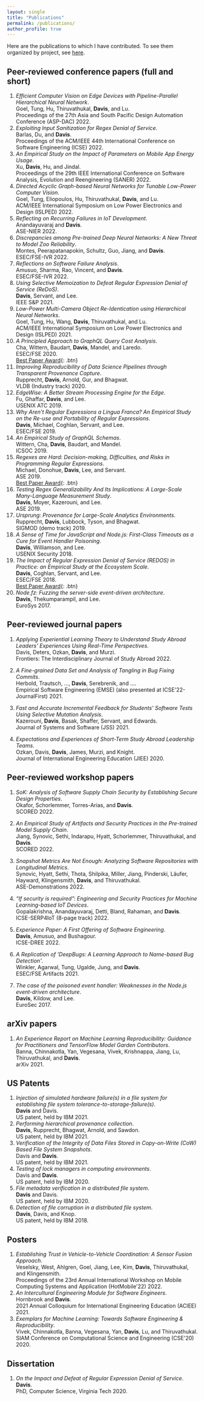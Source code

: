 ```yaml
---
layout: single
title: "Publications"
permalink: /publications/
author_profile: true
---
```


Here are the publications to which I have contributed.
To see them organized by project, see [here](/research).

## Peer-reviewed conference papers (full and short)

1. *Efficient Computer Vision on Edge Devices with Pipeline-Parallel Hierarchical Neural Network*.  
 Goel, Tung, Hu, Thiruvathukal, **Davis**, and Lu.  
 Proceedings of the 27th Asia and South Pacific Design Automation Conference (ASP-DAC) 2022.  
 <a href="{{ site.url }}/{{ site.baseurl }}/{{ site.filesurl }}/publications/GoelTungHuThiruvathukalDavisLu-ASPDAC2022.pdf"><i class="fas fa-file-pdf"></i></a>
2. *Exploiting Input Sanitization for Regex Denial of Service*.  
 Barlas, Du, and **Davis**.  
 Proceedings of the ACM/IEEE 44th International Conference on Software Engineering (ICSE) 2022.  
 <a href="{{ site.url }}/{{ site.baseurl }}/{{ site.filesurl }}/publications/BarlasDuDavis-WebREDOS-ICSE2022.pdf"><i class="fas fa-file-pdf"></i></a> <a href="{{ site.url }}/{{ site.baseurl }}/{{ site.filesurl }}/publications/BarlasDuDavis-WebREDOS-ICSE2022-slides.pptx"><i class="fas fa-file-powerpoint"></i></a> <a href="https://doi.org/10.5281/zenodo.5916441"><i class="fas fa-file-code"></i></a> <a href="https://youtu.be/6fCBGQhBf2I"><i class="fas fa-video"></i></a> <a href="https://davisjam.medium.com/exploiting-input-sanitization-for-regex-denial-of-service-2366ff8c7c42"><i class="fab fa-medium"></i></a>
3. *An Empirical Study on the Impact of Parameters on Mobile App Energy Usage*.  
 Xu, **Davis**, Hu, and Jindal.  
 Proceedings of the 29th IEEE International Conference on Software Analysis, Evolution and Reengineering (SANER) 2022.  
 <a href="{{ site.url }}/{{ site.baseurl }}/{{ site.filesurl }}/publications/XuDavisHuJindal-AndroidDeepParameters-SANER2022.pdf"><i class="fas fa-file-pdf"></i></a>
4. *Directed Acyclic Graph-based Neural Networks for Tunable Low-Power Computer Vision*.  
 Goel, Tung, Eliopoulos, Hu, Thiruvathukal, **Davis**, and Lu.  
 ACM/IEEE International Symposium on Low Power Electronics and Design (ISLPED) 2022.  
 <a href="{{ site.url }}/{{ site.baseurl }}/{{ site.filesurl }}/publications/GoelTungEliopoulosHuThiruvathukalDavisLu-DAGHNNs-ISLPED2022.pdf"><i class="fas fa-file-pdf"></i></a>
5. *Reflecting on Recurring Failures in IoT Development*.  
 Anandayuvaraj and **Davis**.  
 ASE-NIER 2022.  
 <a href="{{ site.url }}/{{ site.baseurl }}/{{ site.filesurl }}/publications/AnandayuvarajDavis-RecurringFailuresInIoT-ASE22NIER.pdf"><i class="fas fa-file-pdf"></i></a> <a href="https://tinyurl.com/3h2c85rc"><i class="fas fa-file-code"></i></a>
6. *Discrepancies among Pre-trained Deep Neural Networks: A New Threat to Model Zoo Reliability*.  
 Montes, Peerapatanapokin, Schultz, Guo, Jiang, and **Davis**.  
 ESEC/FSE-IVR 2022.  
 <a href="{{ site.url }}/{{ site.baseurl }}/{{ site.filesurl }}/publications/MontesPeerapatanapokinSchultzGuoJiangDavis-ModelZoo-FSE22IVR.pdf"><i class="fas fa-file-pdf"></i></a>
7. *Reflections on Software Failure Analysis*.  
 Amusuo, Sharma, Rao, Vincent, and **Davis**.  
 ESEC/FSE-IVR 2022.  
 <a href="{{ site.url }}/{{ site.baseurl }}/{{ site.filesurl }}/publications/AmusuoSharmaRaoVincentDavis-SoftwareFailureAnalysis-FSE22IVR.pdf"><i class="fas fa-file-pdf"></i></a>
8. *Using Selective Memoization to Defeat Regular Expression Denial of Service (ReDoS)*.  
 **Davis**, Servant, and Lee.  
 IEEE S&P 2021.  
 <a href="{{ site.url }}/{{ site.baseurl }}/{{ site.filesurl }}/publications/DavisServantLee-SelectiveMemo-IEEE-SP21.pdf"><i class="fas fa-file-pdf"></i></a> <a href="{{ site.url }}/{{ site.baseurl }}/{{ site.filesurl }}/publications/DavisServantLee-SelectiveMemo-IEEE-SP21-slides.pptx"><i class="fas fa-file-powerpoint"></i></a> <a href="https://doi.org/10.5281/zenodo.4718966"><i class="fas fa-file-code"></i></a> <a href="https://www.youtube.com/channel/UC6pXMS7qre9GZW7A7FVM90Q"><i class="fas fa-video"></i></a> <a href="https://medium.com/@davisjam/using-selective-memoization-to-defeat-regular-expression-denial-of-service-f7acbbd34792"><i class="fab fa-medium"></i></a>
9. *Low-Power Multi-Camera Object Re-Identication using Hierarchical Neural Networks*.  
 Goel, Tung, Hu, Wang, **Davis**, Thiruvathukal, and Lu.  
 ACM/IEEE International Symposium on Low Power Electronics and Design (ISLPED) 2021.  
 <a href="{{ site.url }}/{{ site.baseurl }}/{{ site.filesurl }}/publications/GoelTungHuWangDavisThiruvathukalLu-HNN-ISLPED21.pdf"><i class="fas fa-file-pdf"></i></a> <a href="{{ site.url }}/{{ site.baseurl }}/{{ site.filesurl }}/publications/GoelTungHuWangDavisThiruvathukalLu-HNN-ISLPED21-slides.pptx"><i class="fas fa-file-powerpoint"></i></a> <a href="https://davisjam.medium.com/low-power-multi-camera-object-re-identification-using-hierarchical-neural-networks-275663db83d6"><i class="fab fa-medium"></i></a>
10. *A Principled Approach to GraphQL Query Cost Analysis*.  
 Cha, Wittern, Baudart, **Davis**, Mandel, and Laredo.  
 ESEC/FSE 2020.  
 <a href="{{ site.url }}/{{ site.baseurl }}/{{ site.filesurl }}/publications/ChaWitternBaudartDavisMandelLaredo-PrincipledGraphQL-ESECFSE20.pdf"><i class="fas fa-file-pdf"></i></a> <a href="{{ site.url }}/{{ site.baseurl }}/{{ site.filesurl }}/publications/ChaWitternBaudartDavisMandelLaredo-PrincipledGraphQL-ESECFSE20-slides.pptx"><i class="fas fa-file-powerpoint"></i></a> <a href="https://www.youtube.com/watch?v=gHzgEKeRidk"><i class="fas fa-video"></i></a> <a href="https://medium.com/@davisjam/a-principled-approach-to-graphql-query-cost-analysis-8c7243de42c1"><i class="fab fa-medium"></i></a> [Best Paper Award](){: .btn}
11. *Improving Reproducibility of Data Science Pipelines through Transparent Provenance Capture*.  
 Rupprecht, **Davis**, Arnold, Gur, and Bhagwat.  
 VLDB (Industry track) 2020.  
 <a href="{{ site.url }}/{{ site.baseurl }}/{{ site.filesurl }}/publications/RupprechtDavisArnoldGurBhagwat-Ursprung-VLDB20.pdf"><i class="fas fa-file-pdf"></i></a>
12. *EdgeWise: A Better Stream Processing Engine for the Edge*.  
 Fu, Ghaffar, **Davis**, and Lee.  
 USENIX ATC 2019.  
 <a href="{{ site.url }}/{{ site.baseurl }}/{{ site.filesurl }}/publications/FuGhaffarDavisLee-EdgeWise-ATC19.pdf"><i class="fas fa-file-pdf"></i></a> <a href="{{ site.url }}/{{ site.baseurl }}/{{ site.filesurl }}/publications/FuGhaffarDavisLee-EdgeWise-ATC19-slides.pptx"><i class="fas fa-file-powerpoint"></i></a> <a href="https://github.com/VTLeeLab/EdgeWise-ATC-19"><i class="fas fa-file-code"></i></a> <a href="https://medium.com/@davisjam/edgewise-a-better-stream-processing-engine-for-the-edge-898cc0d3e5fe"><i class="fab fa-medium"></i></a>
13. *Why Aren't Regular Expressions a Lingua Franca? An Empirical Study on the Re-use and Portability of Regular Expressions*.  
 **Davis**, Michael, Coghlan, Servant, and Lee.  
 ESEC/FSE 2019.  
 <a href="{{ site.url }}/{{ site.baseurl }}/{{ site.filesurl }}/publications/DavisMichaelCoghlanServantLee-LinguaFranca-ESECFSE19.pdf"><i class="fas fa-file-pdf"></i></a> <a href="{{ site.url }}/{{ site.baseurl }}/{{ site.filesurl }}/publications/DavisMichaelCoghlanServantLee-LinguaFranca-ESECFSE19-slides.pptx"><i class="fas fa-file-powerpoint"></i></a> <a href="https://doi.org/10.5281/zenodo.3257777"><i class="fas fa-file-code"></i></a> <a href="https://medium.com/@davisjam/why-arent-regexes-a-lingua-franca-esecfse19-a36348df3a2"><i class="fab fa-medium"></i></a>
14. *An Empirical Study of GraphQL Schemas*.  
 Wittern, Cha, **Davis**, Baudart, and Mandel.  
 ICSOC 2019.  
 <a href="{{ site.url }}/{{ site.baseurl }}/{{ site.filesurl }}/publications/WitternChaDavisBaudartMandel-EmpiricalGraphQL-ICSOC19.pdf"><i class="fas fa-file-pdf"></i></a> <a href="{{ site.url }}/{{ site.baseurl }}/{{ site.filesurl }}/publications/WitternChaDavisBaudartMandel-EmpiricalGraphQL-ICSOC19-slides-modified.pptx"><i class="fas fa-file-powerpoint"></i></a> <a href="https://www.youtube.com/watch?v=9-CnPyrtjic&feature=youtu.be"><i class="fas fa-video"></i></a> <a href="https://medium.com/@davisjam/empirical-study-graphql-icsoc19-29038c48da5"><i class="fab fa-medium"></i></a>
15. *Regexes are Hard: Decision-making, Difficulties, and Risks in Programming Regular Expressions*.  
 Michael, Donohue, **Davis**, Lee, and Servant.  
 ASE 2019.  
 <a href="{{ site.url }}/{{ site.baseurl }}/{{ site.filesurl }}/publications/MichaelDonohueDavisLeeServant-RegexesAreHard-ASE19.pdf"><i class="fas fa-file-pdf"></i></a> <a href="{{ site.url }}/{{ site.baseurl }}/{{ site.filesurl }}/publications/MichaelDonohueDavisLeeServant-RegexesAreHard-ASE19-slides.pptx"><i class="fas fa-file-powerpoint"></i></a> <a href="https://zenodo.org/record/3424069"><i class="fas fa-file-code"></i></a> <a href="https://www.youtube.com/watch?v=EWIPCaGfvb0"><i class="fas fa-video"></i></a> <a href="https://medium.com/@davisjam/regexes-are-hard-e7933ae3122d"><i class="fab fa-medium"></i></a> [Best Paper Award](){: .btn}
16. *Testing Regex Generalizability And Its Implications: A Large-Scale Many-Language Measurement Study*.  
 **Davis**, Moyer, Kazerouni, and Lee.  
 ASE 2019.  
 <a href="{{ site.url }}/{{ site.baseurl }}/{{ site.filesurl }}/publications/DavisMoyerKazerouniLee-RegexGeneralizability-ASE19.pdf"><i class="fas fa-file-pdf"></i></a> <a href="{{ site.url }}/{{ site.baseurl }}/{{ site.filesurl }}/publications/DavisMoyerKazerouniLee-RegexGeneralizability-ASE19-slides.pptx"><i class="fas fa-file-powerpoint"></i></a> <a href="https://zenodo.org/record/3424961"><i class="fas fa-file-code"></i></a> <a href="https://www.youtube.com/watch?v=HQq6iXTjk1I"><i class="fas fa-video"></i></a> <a href="https://medium.com/@davisjam/testing-regex-generalizability-and-its-implications-ase19-63da1edadcdb"><i class="fab fa-medium"></i></a>
17. *Ursprung: Provenance for Large-Scale Analytics Environments*.  
 Rupprecht, **Davis**, Lubbock, Tyson, and Bhagwat.  
 SIGMOD (demo track) 2019.  
 <a href="{{ site.url }}/{{ site.baseurl }}/{{ site.filesurl }}/publications/RupprechtDavisetal-SIGMOD-Demo-19.pdf"><i class="fas fa-file-pdf"></i></a>
18. *A Sense of Time for JavaScript and Node.js: First-Class Timeouts as a Cure for Event Handler Poisoning*.  
 **Davis**, Williamson, and Lee.  
 USENIX Security 2018.  
 <a href="{{ site.url }}/{{ site.baseurl }}/{{ site.filesurl }}/publications/DavisWilliamsonLee-SenseOfTime-USENIXSecurity18.pdf"><i class="fas fa-file-pdf"></i></a> <a href="{{ site.url }}/{{ site.baseurl }}/{{ site.filesurl }}/publications/DavisWilliamsonLee-SenseOfTime-USENIXSecurity18-slides.pptx"><i class="fas fa-file-powerpoint"></i></a> <a href="https://github.com/VTLeeLab/node-cure"><i class="fas fa-file-code"></i></a> <a href="https://www.usenix.org/conference/usenixsecurity18/presentation/davis"><i class="fas fa-video"></i></a>
19. *The Impact of Regular Expression Denial of Service (REDOS) in Practice: an Empirical Study at the Ecosystem Scale*.  
 **Davis**, Coghlan, Servant, and Lee.  
 ESEC/FSE 2018.  
 <a href="{{ site.url }}/{{ site.baseurl }}/{{ site.filesurl }}/publications/DavisCoghlanServantLee-EcosystemREDOS-ESECFSE18.pdf"><i class="fas fa-file-pdf"></i></a> <a href="{{ site.url }}/{{ site.baseurl }}/{{ site.filesurl }}/publications/DavisCoghlanServantLee-EcosystemREDOS-ESECFSE18-slides.pptx"><i class="fas fa-file-powerpoint"></i></a> <a href="https://doi.org/10.5281/zenodo.1294300"><i class="fas fa-file-code"></i></a> <a href="https://medium.com/@davisjam/introduction-987fdc4c7b0"><i class="fab fa-medium"></i></a> [Best Paper Award](){: .btn}
20. *Node.fz: Fuzzing the server-side event-driven architecture*.  
 **Davis**, Thekumparampil, and Lee.  
 EuroSys 2017.  
 <a href="{{ site.url }}/{{ site.baseurl }}/{{ site.filesurl }}/publications/DavisThekumparampilLee-NodeFz-EuroSys17.pdf"><i class="fas fa-file-pdf"></i></a> <a href="{{ site.url }}/{{ site.baseurl }}/{{ site.filesurl }}/publications/DavisThekumparampilLee-NodeFz-EuroSys17-slides.pptx"><i class="fas fa-file-powerpoint"></i></a> <a href="https://github.com/VTLeeLab/NodeFz"><i class="fas fa-file-code"></i></a>

## Peer-reviewed journal papers

1. *Applying Experiential Learning Theory to Understand Study Abroad Leaders' Experiences Using Real-Time Perspectives*.  
 Davis, Deters, Ozkan, **Davis**, and Murzi.  
 Frontiers: The Interdisciplinary Journal of Study Abroad 2022.  
 
2. *A Fine-grained Data Set and Analysis of Tangling in Bug Fixing Commits*.  
 Herbold, Trautsch, ..., **Davis**, Serebrenik, and ....  
 Empirical Software Engineering (EMSE) (also presented at ICSE'22-JournalFirst) 2021.  
 <a href="https://arxiv.org/abs/2011.06244"><i class="fas fa-file-pdf"></i></a> <a href="https://www.youtube.com/watch?v=JKYkw-nxE8M"><i class="fas fa-video"></i></a>
3. *Fast and Accurate Incremental Feedback for Students' Software Tests Using Selective Mutation Analysis*.  
 Kazerouni, **Davis**, Basak, Shaffer, Servant, and Edwards.  
 Journal of Systems and Software (JSS) 2021.  
 <a href="{{ site.url }}/{{ site.baseurl }}/{{ site.filesurl }}/publications/KazerouniDavisBasakShafferServantEdwards-JSS21.pdf"><i class="fas fa-file-pdf"></i></a>
4. *Expectations and Experiences of Short-Term Study Abroad Leadership Teams*.  
 Ozkan, Davis, **Davis**, James, Murzi, and Knight.  
 Journal of International Engineering Education (JIEE) 2020.  
 <a href="{{ site.url }}/{{ site.baseurl }}/{{ site.filesurl }}/publications/OzkanDavisDavisJamesMurziKnight-JIEE20.pdf"><i class="fas fa-file-pdf"></i></a> <a href="{{ site.url }}/{{ site.baseurl }}/{{ site.filesurl }}/publications/OzkanDavisDavisJamesMurziKnight-JIEE20-slides.pptx"><i class="fas fa-file-powerpoint"></i></a>

## Peer-reviewed workshop papers

1. *SoK: Analysis of Software Supply Chain Security by Establishing Secure Design Properties*.  
 Okafor, Schorlemmer, Torres-Arias, and **Davis**.  
 SCORED 2022.  
 
2. *An Empirical Study of Artifacts and Security Practices in the Pre-trained Model Supply Chain*.  
 Jiang, Synovic, Sethi, Indarapu, Hyatt, Schorlemmer, Thiruvathukal, and **Davis**.  
 SCORED 2022.  
 
3. *Snapshot Metrics Are Not Enough: Analyzing Software Repositories with Longitudinal Metrics*.  
 Synovic, Hyatt, Sethi, Thota, Shilpika, Miller, Jiang, Pinderski, Läufer, Hayward, Klingensmith, **Davis**, and Thiruvathukal.  
 ASE-Demonstrations 2022.  
 <a href="{{ site.url }}/{{ site.baseurl }}/{{ site.filesurl }}/publications/SynovicHyattSethiThotaShilpikaMillerJiangPinderskiLauferHaywardKlingensmithDavisThiruvathukal-LongitudinalMetrics-ASE22Demo.pdf"><i class="fas fa-file-pdf"></i></a> <a href="https://github.com/SoftwareSystemsLaboratory/prime"><i class="fas fa-file-code"></i></a> <a href="https://youtu.be/YigEHy3_JCo"><i class="fas fa-video"></i></a>
4. *“If security is required”: Engineering and Security Practices for Machine Learning-based IoT Devices*.  
 Gopalakrishna, Anandayuvaraj, Detti, Bland, Rahaman, and **Davis**.  
 ICSE-SERP4IoT (8-page track) 2022.  
 <a href="{{ site.url }}/{{ site.baseurl }}/{{ site.filesurl }}/publications/GopalakrishnaAnandayuvarajDettiBlandRahamanDavis-SWEngSecurityMLOnIoT.pdf"><i class="fas fa-file-pdf"></i></a> <a href="{{ site.url }}/{{ site.baseurl }}/{{ site.filesurl }}/publications/GopalakrishnaAnandayuvarajDettiBlandRahamanDavis-SWEngSecurityMLOnIoT-slides.pptx"><i class="fas fa-file-powerpoint"></i></a> <a href="https://doi.org/10.5281/zenodo.6383066"><i class="fas fa-file-code"></i></a>
5. *Experience Paper: A First Offering of Software Engineering*.  
 **Davis**, Amusuo, and Bushagour.  
 ICSE-DREE 2022.  
 <a href="{{ site.url }}/{{ site.baseurl }}/{{ site.filesurl }}/publications/DavisAmusuoBushagour-ExperienceIn461.pdf"><i class="fas fa-file-pdf"></i></a> <a href="{{ site.url }}/{{ site.baseurl }}/{{ site.filesurl }}/publications/DavisAmusuoBushagour-ExperienceIn461-slides.pptx"><i class="fas fa-file-powerpoint"></i></a> <a href="https://doi.org/10.5281/zenodo.5828087"><i class="fas fa-file-code"></i></a> <a href="https://youtu.be/HeMwfk1Ina0"><i class="fas fa-video"></i></a>
6. *A Replication of 'DeepBugs: A Learning Approach to Name-based Bug Detection'*.  
 Winkler, Agarwal, Tung, Ugalde, Jung, and **Davis**.  
 ESEC/FSE Artifacts 2021.  
 <a href="https://github.com/PurdueDualityLab/deepbugs-jr/blob/develop/paper/Deepbugs_Replication_Paper_Abstract.pdf"><i class="fas fa-file-pdf"></i></a> <a href="https://doi.org/10.5281/zenodo.5110820"><i class="fas fa-file-code"></i></a> <a href="https://davisjam.medium.com/a-partial-replication-of-deepbugs-a-learning-approach-to-name-based-bug-detection-1e35421a69e"><i class="fab fa-medium"></i></a>
7. *The case of the poisoned event handler: Weaknesses in the Node.js event-driven architecture*.  
 **Davis**, Kildow, and Lee.  
 EuroSec 2017.  
 <a href="{{ site.url }}/{{ site.baseurl }}/{{ site.filesurl }}/publications/DavisKildowLee-EHP-EuroSec17.pdf"><i class="fas fa-file-pdf"></i></a>

## arXiv papers

1. *An Experience Report on Machine Learning Reproducibility: Guidance for Practitioners and TensorFlow Model Garden Contributors*.  
 Banna, Chinnakotla, Yan, Vegesana, Vivek, Krishnappa, Jiang, Lu, Thiruvathukal, and **Davis**.  
 arXiv 2021.  
 <a href="https://arxiv.org/abs/2107.00821"><i class="fas fa-file-pdf"></i></a>

## US Patents

1. *Injection of simulated hardware failure(s) in a file system for establishing file system tolerance-to-storage-failure(s)*.  
 **Davis** and Davis.  
 US patent, held by IBM 2021.  
 <a href="https://patents.google.com/patent/US11023341B2/en"><i class="fas fa-file-pdf"></i></a>
2. *Performing hierarchical provenance collection*.  
 **Davis**, Rupprecht, Bhagwat, Arnold, and Sawdon.  
 US patent, held by IBM 2021.  
 <a href="https://patents.google.com/patent/US10891174B1/en"><i class="fas fa-file-pdf"></i></a>
3. *Verification of the Integrity of Data Files Stored in Copy-on-Write (CoW) Based File System Snapshots*.  
 Davis and **Davis**.  
 US patent, held by IBM 2021.  
 <a href="https://patents.google.com/patent/US11176090B2/en"><i class="fas fa-file-pdf"></i></a>
4. *Testing of lock managers in computing environments*.  
 Davis and **Davis**.  
 US patent, held by IBM 2020.  
 <a href="https://patents.google.com/patent/US10614040B2/en"><i class="fas fa-file-pdf"></i></a>
5. *File metadata verification in a distributed file system*.  
 **Davis** and Davis.  
 US patent, held by IBM 2020.  
 <a href="https://patents.google.com/patent/US10642796B2/en"><i class="fas fa-file-pdf"></i></a>
6. *Detection of file corruption in a distributed file system*.  
 **Davis**, Davis, and Knop.  
 US patent, held by IBM 2018.  
 <a href="https://patents.google.com/patent/US10229121B2/en"><i class="fas fa-file-pdf"></i></a>

## Posters

1. *Establishing Trust in Vehicle-to-Vehicle Coordination: A Sensor Fusion Approach*.  
 Veselsky, West, Ahlgren, Goel, Jiang, Lee, Kim, **Davis**, Thiruvathukal, and Klingensmith.  
 Proceedings of the 23rd Annual International Workshop on Mobile Computing Systems and Application (HotMobile'22) 2022.  
 <a href="{{ site.url }}/{{ site.baseurl }}/{{ site.filesurl }}/publications/VeselskyWestAhlgrenGoelJiangLeeKimDavisThiruvathukalKlingensmith-V2VTrust-HotMobile.pdf"><i class="fas fa-file-pdf"></i></a>
2. *An Intercultural Engineering Module for Software Engineers*.  
 Hornbrook and **Davis**.  
 2021 Annual Colloquium for International Engineering Education (ACIEE) 2021.  
 <a href="{{ site.url }}/{{ site.baseurl }}/{{ site.filesurl }}/publications/HornbrookDavis-InterculturalLearningModule-ACIEE2021.pdf"><i class="fas fa-file-pdf"></i></a> <a href="{{ site.url }}/{{ site.baseurl }}/{{ site.filesurl }}/publications/HornbrookDavis-InterculturalLearningModule-ACIEE2021-slides.pptx"><i class="fas fa-file-powerpoint"></i></a>
3. *Exemplars for Machine Learning: Towards Software Engineering & Reproducibility*.  
 Vivek, Chinnakotla, Banna, Vegesana, Yan, **Davis**, Lu, and Thiruvathukal.  
 SIAM Conference on Computational Science and Engineering (CSE'20) 2020.  
 

## Dissertation

1. *On the Impact and Defeat of Regular Expression Denial of Service*.  
 **Davis**.  
 PhD, Computer Science, Virginia Tech 2020.  
 <a href="{{ site.url }}/{{ site.baseurl }}/{{ site.filesurl }}/publications/Davis-Dissertation-2020.pdf"><i class="fas fa-file-pdf"></i></a> <a href="{{ site.url }}/{{ site.baseurl }}/{{ site.filesurl }}/publications/Davis-Dissertation-OralDefense.pptx"><i class="fas fa-file-powerpoint"></i></a> <a href="https://www.youtube.com/watch?v=TDIlcm3joq0&t=2s"><i class="fas fa-video"></i></a>

